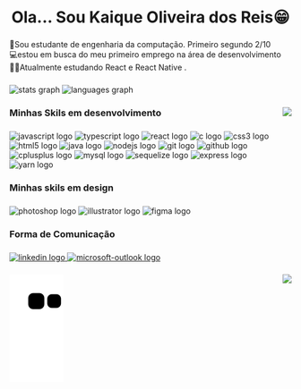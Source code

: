<h1 align="center">Ola... Sou Kaique Oliveira dos Reis😁</h1>

###

<p align="left">📗Sou estudante de engenharia da computação. Primeiro segundo 2/10<br>💻estou em busca do meu primeiro emprego na área de desenvolvimento<br>👨‍🎓Atualmente estudando React e React Native .</p>

###

<div align="left">
  <img src="https://github-readme-stats.vercel.app/api?hide_title=false&hide_rank=false&show_icons=false&include_all_commits=true&count_private=true&disable_animations=false&theme=dark&locale=en&hide_border=false&username=kaiqueh" height="150" alt="stats graph"  />
  <img src="https://github-readme-stats.vercel.app/api/top-langs?locale=pt-br&hide_title=false&layout=compact&card_width=320&langs_count=5&theme=dark&hide_border=false&username=kaiqueh" height="150" alt="languages graph"  />
</div>

###

<img align="right" height="200" src="https://c.tenor.com/rkY5QA5c3VAAAAAC/gato-digitando.gif"  />

###

<h3 align="left">Minhas Skils em desenvolvimento</h3>

###

<div align="left">
  <img src="https://cdn.jsdelivr.net/gh/devicons/devicon/icons/javascript/javascript-original.svg" height="40" width="53" alt="javascript logo"  />
  <img src="https://cdn.jsdelivr.net/gh/devicons/devicon/icons/typescript/typescript-original.svg" height="40" width="53" alt="typescript logo"  />
  <img src="https://cdn.jsdelivr.net/gh/devicons/devicon/icons/react/react-original.svg" height="40" width="53" alt="react logo"  />
  <img src="https://cdn.jsdelivr.net/gh/devicons/devicon/icons/c/c-original.svg" height="40" width="53" alt="c logo"  />
  <img src="https://cdn.jsdelivr.net/gh/devicons/devicon/icons/css3/css3-original.svg" height="40" width="53" alt="css3 logo"  />
  <img src="https://cdn.jsdelivr.net/gh/devicons/devicon/icons/html5/html5-original.svg" height="40" width="53" alt="html5 logo"  />
  <img src="https://cdn.jsdelivr.net/gh/devicons/devicon/icons/java/java-original.svg" height="40" width="53" alt="java logo"  />
  <img src="https://cdn.jsdelivr.net/gh/devicons/devicon/icons/nodejs/nodejs-original.svg" height="40" width="53" alt="nodejs logo"  />
  <img src="https://cdn.jsdelivr.net/gh/devicons/devicon/icons/git/git-original.svg" height="40" width="53" alt="git logo"  />
  <img src="https://cdn.jsdelivr.net/gh/devicons/devicon/icons/github/github-original.svg" height="40" width="53" alt="github logo"  />
  <img src="https://cdn.jsdelivr.net/gh/devicons/devicon/icons/cplusplus/cplusplus-original.svg" height="40" width="53" alt="cplusplus logo"  />
  <img src="https://cdn.jsdelivr.net/gh/devicons/devicon/icons/mysql/mysql-original.svg" height="40" width="53" alt="mysql logo"  />
  <img src="https://cdn.jsdelivr.net/gh/devicons/devicon/icons/sequelize/sequelize-original.svg" height="40" width="53" alt="sequelize logo"  />
  <img src="https://cdn.jsdelivr.net/gh/devicons/devicon/icons/express/express-original.svg" height="40" width="53" alt="express logo"  />
  <img src="https://cdn.jsdelivr.net/gh/devicons/devicon/icons/yarn/yarn-original.svg" height="40" width="53" alt="yarn logo"  />
</div>

###

<h3 align="left">Minhas skils em design</h3>

###

<div align="left">
  <img src="https://cdn.jsdelivr.net/gh/devicons/devicon/icons/photoshop/photoshop-plain.svg" height="40" width="52" alt="photoshop logo"  />
  <img src="https://cdn.jsdelivr.net/gh/devicons/devicon/icons/illustrator/illustrator-plain.svg" height="40" width="52" alt="illustrator logo"  />
  <img src="https://cdn.jsdelivr.net/gh/devicons/devicon/icons/figma/figma-original.svg" height="40" width="52" alt="figma logo"  />
</div>

###

<h3 align="left">Forma de Comunicação</h3>

###

<div align="left">
  <a href="https://www.linkedin.com/in/kaique-reis-/" target="_blank">
    <img src="https://raw.githubusercontent.com/maurodesouza/profile-readme-generator/master/src/assets/icons/social/linkedin/default.svg" width="52" height="40" alt="linkedin logo"  />
  </a>
  <a href="mailto:kaiquefps555@hotmail.com" target="_blank">
    <img src="https://raw.githubusercontent.com/maurodesouza/profile-readme-generator/master/src/assets/icons/social/microsoft-outlook/default.svg" width="52" height="40" alt="microsoft-outlook logo"  />
  </a>
</div>

###

<!-- <img src="https://raw.githubusercontent.com/kaiqueh/kaiqueh/blob/output/snake.svg" alt="Snake animation" /> -->

###

<img align="right" src="https://profile-counter.glitch.me/kaiqueh/count.svg?"  />

![snake gif](https://github.com/kaiqueh/kaiqueh/blob/output/github-contribution-grid-snake.svg)

###
